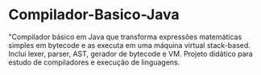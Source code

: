 # Compilador-Basico-Java
"Compilador básico em Java que transforma expressões matemáticas simples em bytecode e as executa em uma máquina virtual stack-based. Inclui lexer, parser, AST, gerador de bytecode e VM. Projeto didático para estudo de compiladores e execução de linguagens.
